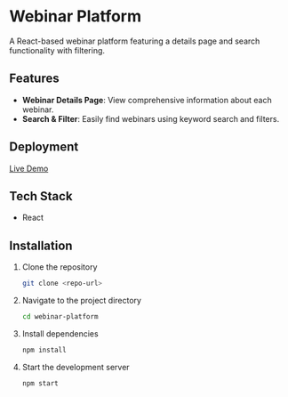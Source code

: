 # Webinar Platform

A React-based webinar platform featuring a details page and search functionality with filtering.

## Features
- **Webinar Details Page**: View comprehensive information about each webinar.
- **Search & Filter**: Easily find webinars using keyword search and filters.

## Deployment
[Live Demo](xyz)

## Tech Stack
- React

## Installation
1. Clone the repository
   ```sh
   git clone <repo-url>
   ```
2. Navigate to the project directory
   ```sh
   cd webinar-platform
   ```
3. Install dependencies
   ```sh
   npm install
   ```
4. Start the development server
   ```sh
   npm start
   ```
